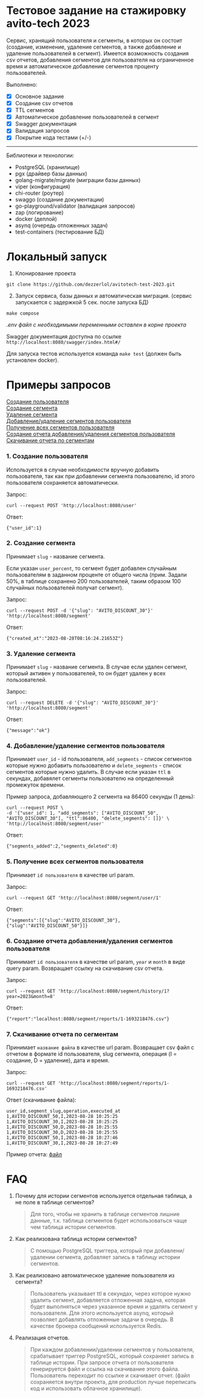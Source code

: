 # Тестовое задание на стажировку avito-tech 2023
Cервис, хранящий пользователя и сегменты, в которых он состоит (создание, изменение, удаление сегментов, а также добавление и удаление пользователей в сегмент). Имеется возможность создания csv отчетов, добавления сегментов для пользователя на ограниченное время и автоматическое добавление сегментов проценту пользователей.

Выполнено:
- [x] Основное задание
- [x] Создание csv отчетов
- [x] TTL сегментов
- [x] Автоматическое добавление пользователей в сегмент
- [x] Swagger документация
- [x] Валидация запросов 
- [x] Покрытие кода тестами (+/-)  

---
Библиотеки и технологии:
- PostgreSQL (хранилище)
- pgx (драйвер базы данных)
- golang-migrate/migrate (миграции базы данных)
- viper (конфигурация)
- chi-router (роутер)
- swaggo (создание документации)
- go-playground/validator (валидация запросов)
- zap (логирование)
- docker (деплой)
- asynq (очередь отложенных задач)
- test-containers (тестирование БД)


# Локальный запуск

1. Клонирование проекта
```
git clone https://github.com/dezzerlol/avitotech-test-2023.git
```
2. Запуск сервиса, базы данных и автоматическая миграция. (сервис запускается с задержкой 5 сек. после запуска БД)
```
make compose
```

*.env файл с необходимыми переменными оставлен в корне проекта*

Swagger документация доступна по ссылке `http://localhost:8080/swagger/index.html#/`

Для запуска тестов используется команда `make test` (должен быть установлен docker).

# Примеры запросов
[Создание пользователя](#1-создание-пользователя)  
[Создание сегмента](#2-создание-сегмента)  
[Удаление сегмента](#3-удаление-сегмента)  
[Добавление/удаление сегментов пользователя](#4-добавлениеудаление-сегментов-пользователя)  
[Получение всех сегментов пользователя](#5-получение-всех-сегментов-пользователя)  
[Создание отчета добавления/удаления сегментов пользователя](#6-создание-отчета-добавленияудаления-сегментов-пользователя)  
[Скачивание отчета по сегментам](#7-скачивание-отчета-по-сегментам)


### 1. **Создание пользователя**

Используется в случае необходимости вручную добавить пользователя, так как при добавлении сегмента пользователю, id этого пользователя сохраняется автоматически.

Запрос:
```
curl --request POST 'http://localhost:8080/user'
```

Ответ:
```
{"user_id":1}
```

### 2. **Создание сегмента**
Принимает `slug` - название сегмента.

Если указан `user_percent`, то сегмент будет добавлен случайным пользователям в заданном проценте от общего числа (прим. Задали 50%, в таблице сохранено 200 пользователей, таким образом 100 случайных пользователей получат сегмент).

Запрос:
```
curl --request POST -d '{"slug": "AVITO_DISCOUNT_30"}' 'http://localhost:8080/segment'
```

Ответ:
```
{"created_at":"2023-08-28T08:16:24.21653Z"}
```

### 3. **Удаление сегмента**
Принимает `slug` - название сегмента. В случае если удален сегмент, который активен у пользователей, то он будет удален у всех пользователей.

Запрос:
```
curl --request DELETE -d '{"slug": "AVITO_DISCOUNT_30"}' 'http://localhost:8080/segment'
```

Ответ:
```
{"message":"ok"}
```

### 4. **Добавление/удаление сегментов пользователя**
Принимает `user_id` - id пользователя, `add_segments` - список сегментов которые нужно добавить пользователю и `delete_segments` - список сегментов которые нужно удалить.
В случае если указан `ttl` в секундах, добавялет сегменты пользователю на определенный промежуток времени.


Пример запроса, добавляющего 2 сегмента на 86400 секунды (1 день):
```
curl --request POST \
-d '{"user_id": 1, "add_segments": ["AVITO_DISCOUNT_50", "AVITO_DISCOUNT_30"], "ttl":86400, "delete_segments": []}' \
'http://localhost:8080/segment/user'
```

Ответ:
```
{"segments_added":2,"segments_deleted":0}
```

### 5. **Получение всех сегментов пользователя**
Принимает `id пользователя` в качестве url param.

Запрос:
```
curl --request GET 'http://localhost:8080/segment/user/1'
```

Ответ:
```
{"segments":[{"slug":"AVITO_DISCOUNT_30"},{"slug":"AVITO_DISCOUNT_50"}]}
```

### 6. **Создание отчета добавления/удаления сегментов пользователя**
Принимает `id пользователя` в качестве url param, `year` и `month` в виде query param. Возвращает ссылку на скачивание csv отчета.

Запрос:
```
curl --request GET 'http://localhost:8080/segment/history/1?year=2023&month=8'
```

Ответ:
```
{"report":"localhost:8080/segment/reports/1-1693218476.csv"}
```

### 7. **Скачивание отчета по сегментам**
Принимает `название файла` в качестве url param. Возвращает csv файл с отчетом в формате id пользователя, slug сегмента, операция (I = создание, D = удаление), дата и время.

Запрос:
```
curl --request GET 'http://localhost:8080/segment/reports/1-1693218476.csv'
```

Ответ (скачивание файла):
```
user_id,segment_slug,operation,executed_at
1,AVITO_DISCOUNT_50,I,2023-08-28 10:25:25
1,AVITO_DISCOUNT_30,I,2023-08-28 10:25:25
1,AVITO_DISCOUNT_50,D,2023-08-28 10:25:55
1,AVITO_DISCOUNT_30,D,2023-08-28 10:25:55
1,AVITO_DISCOUNT_50,I,2023-08-28 10:27:46
1,AVITO_DISCOUNT_30,I,2023-08-28 10:27:49
```
Пример отчета: [файл](/reports/1-1693224806.csv)


# FAQ
1. Почему для истории сегментов используется отдельная таблица, а не поле в таблице сегментов?
    > Для того, чтобы не хранить в таблице сегментов лишние данные, т.к. таблица сегментов будет использоваться чаще чем таблица истории сегментов.

2. Как реализована таблица истории сегментов?
    > С помощью PostgreSQL триггера, который при добавлени/удалении сегмента, добавляет запись в таблицу истории сегментов.

3. Как реализовано автоматическое удаление пользователя из сегмента?
    > Пользователь указывает ttl в секундах, через которое нужно удалить сегмент, добавляется отложенная задача, которая будет выполняться через указанное время и удалять сегмент у пользователя. Для этого используется asynq, который позволяет добавлять отложенные задачи в очередь. В качестве брокера сообщений используется Redis.

4. Реализация отчетов.
    > При каждом добавлении/удалении сегментов у пользователя, срабатывает триггер PostgreSQL, который сохраняет запись в таблице истории. При запросе отчета от пользователя генерируется файл и ссылка на скачивание этого файла. Пользователь переходит по ссылке и скачивает отчет. (файл сохраняется внутри проекта, для production лучше переписать код и использовать облачное хранилище).
